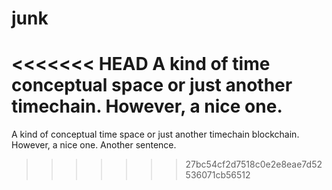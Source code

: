 # junk

<<<<<<< HEAD
A kind of time conceptual space or just another timechain. However, a nice one.
=======
A kind of conceptual time space or just another timechain blockchain. However, a nice one.
Another sentence.
>>>>>>> 27bc54cf2d7518c0e2e8eae7d52536071cb56512
